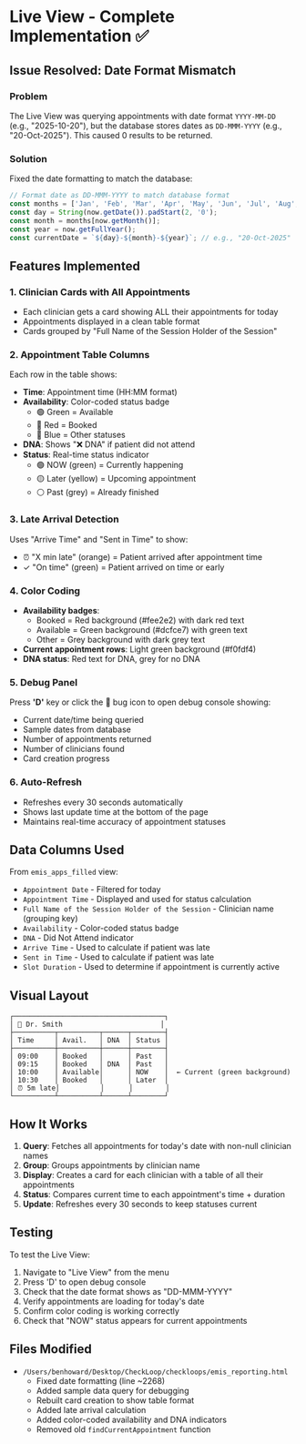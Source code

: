 # Live View - Complete Implementation ✅

## Issue Resolved: Date Format Mismatch

### Problem
The Live View was querying appointments with date format `YYYY-MM-DD` (e.g., "2025-10-20"), but the database stores dates as `DD-MMM-YYYY` (e.g., "20-Oct-2025"). This caused 0 results to be returned.

### Solution
Fixed the date formatting to match the database:
```javascript
// Format date as DD-MMM-YYYY to match database format
const months = ['Jan', 'Feb', 'Mar', 'Apr', 'May', 'Jun', 'Jul', 'Aug', 'Sep', 'Oct', 'Nov', 'Dec'];
const day = String(now.getDate()).padStart(2, '0');
const month = months[now.getMonth()];
const year = now.getFullYear();
const currentDate = `${day}-${month}-${year}`; // e.g., "20-Oct-2025"
```

## Features Implemented

### 1. **Clinician Cards with All Appointments**
- Each clinician gets a card showing ALL their appointments for today
- Appointments displayed in a clean table format
- Cards grouped by "Full Name of the Session Holder of the Session"

### 2. **Appointment Table Columns**
Each row in the table shows:
- **Time**: Appointment time (HH:MM format)
- **Availability**: Color-coded status badge
  - 🟢 Green = Available
  - 🔴 Red = Booked
  - 🔵 Blue = Other statuses
- **DNA**: Shows "❌ DNA" if patient did not attend
- **Status**: Real-time status indicator
  - 🟢 NOW (green) = Currently happening
  - 🟡 Later (yellow) = Upcoming appointment
  - ⚪ Past (grey) = Already finished

### 3. **Late Arrival Detection**
Uses "Arrive Time" and "Sent in Time" to show:
- ⏰ "X min late" (orange) = Patient arrived after appointment time
- ✓ "On time" (green) = Patient arrived on time or early

### 4. **Color Coding**
- **Availability badges**: 
  - Booked = Red background (#fee2e2) with dark red text
  - Available = Green background (#dcfce7) with green text
  - Other = Grey background with dark grey text
- **Current appointment rows**: Light green background (#f0fdf4)
- **DNA status**: Red text for DNA, grey for no DNA

### 5. **Debug Panel**
Press **'D'** key or click the 🐛 bug icon to open debug console showing:
- Current date/time being queried
- Sample dates from database
- Number of appointments returned
- Number of clinicians found
- Card creation progress

### 6. **Auto-Refresh**
- Refreshes every 30 seconds automatically
- Shows last update time at the bottom of the page
- Maintains real-time accuracy of appointment statuses

## Data Columns Used

From `emis_apps_filled` view:
- `Appointment Date` - Filtered for today
- `Appointment Time` - Displayed and used for status calculation
- `Full Name of the Session Holder of the Session` - Clinician name (grouping key)
- `Availability` - Color-coded status badge
- `DNA` - Did Not Attend indicator
- `Arrive Time` - Used to calculate if patient was late
- `Sent in Time` - Used to calculate if patient was late
- `Slot Duration` - Used to determine if appointment is currently active

## Visual Layout

```
┌─────────────────────────────────────┐
│ 🧑 Dr. Smith                        │
├──────────┬──────────┬──────┬────────┤
│ Time     │ Avail.   │ DNA  │ Status │
├──────────┼──────────┼──────┼────────┤
│ 09:00    │ Booked   │      │ Past   │
│ 09:15    │ Booked   │ DNA  │ Past   │
│ 10:00    │ Available│      │ NOW    │  ← Current (green background)
│ 10:30    │ Booked   │      │ Later  │
│ ⏰ 5m late│          │      │        │
└──────────┴──────────┴──────┴────────┘
```

## How It Works

1. **Query**: Fetches all appointments for today's date with non-null clinician names
2. **Group**: Groups appointments by clinician name
3. **Display**: Creates a card for each clinician with a table of all their appointments
4. **Status**: Compares current time to each appointment's time + duration
5. **Update**: Refreshes every 30 seconds to keep statuses current

## Testing

To test the Live View:
1. Navigate to "Live View" from the menu
2. Press 'D' to open debug console
3. Check that the date format shows as "DD-MMM-YYYY"
4. Verify appointments are loading for today's date
5. Confirm color coding is working correctly
6. Check that "NOW" status appears for current appointments

## Files Modified

- `/Users/benhoward/Desktop/CheckLoop/checkloops/emis_reporting.html`
  - Fixed date formatting (line ~2268)
  - Added sample data query for debugging
  - Rebuilt card creation to show table format
  - Added late arrival calculation
  - Added color-coded availability and DNA indicators
  - Removed old `findCurrentAppointment` function
